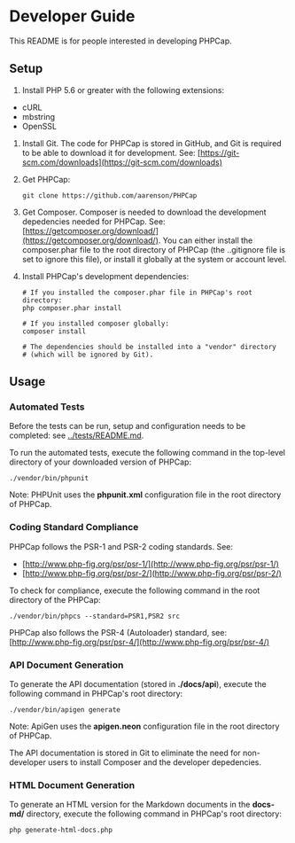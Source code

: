 Developer Guide
===================================================

This README is for people interested in developing PHPCap.

Setup
--------------------------------------------------------
1. Install PHP 5.6 or greater with the following extensions:
  * cURL
  * mbstring
  * OpenSSL
1. Install Git. The code for PHPCap is stored in GitHub, and Git is required to be able to download it for development.
   See: [https://git-scm.com/downloads](https://git-scm.com/downloads)
2. Get PHPCap:
     
    ```shell
    git clone https://github.com/aarenson/PHPCap
    ```
    
3. Get Composer. Composer is needed to download the development depedencies needed for PHPCap.
   See: [https://getcomposer.org/download/](https://getcomposer.org/download/).
   You can either install the composer.phar file to the root directory of PHPCap (the ..gitignore 
   file is set to ignore this file), or install it globally at the system or account level.
4. Install PHPCap's development dependencies:

    ```shell
    # If you installed the composer.phar file in PHPCap's root directory:
    php composer.phar install
    
    # If you installed composer globally:
    composer install
    
    # The dependencies should be installed into a "vendor" directory
    # (which will be ignored by Git).    
    ```
  
      



Usage
-----------------------------------------

### Automated Tests
Before the tests can be run, setup and configuration needs to be completed: see [../tests/README.md](../tests/README.md). 

To run the automated tests, execute the following command in the top-level directory of your downloaded version of PHPCap:

    ./vendor/bin/phpunit
    
Note: PHPUnit uses the **phpunit.xml** configuration file in the root directory of PHPCap.


### Coding Standard Compliance
PHPCap follows the PSR-1 and PSR-2 coding standards. See:
* [http://www.php-fig.org/psr/psr-1/](http://www.php-fig.org/psr/psr-1/)
* [http://www.php-fig.org/psr/psr-2/](http://www.php-fig.org/psr/psr-2/)

To check for compliance, execute the following command in the root directory of the PHPCap:

    ./vendor/bin/phpcs --standard=PSR1,PSR2 src

PHPCap also follows the PSR-4 (Autoloader) standard, see: [http://www.php-fig.org/psr/psr-4/](http://www.php-fig.org/psr/psr-4/)

### API Document Generation
To generate the API documentation (stored in **./docs/api**), execute the following command in PHPCap's root directory:

    ./vendor/bin/apigen generate
    
Note: ApiGen uses the **apigen.neon** configuration file in the root directory of PHPCap.

The API documentation is stored in Git to eliminate the need for non-developer users to install Composer and the developer depedencies.

### HTML Document Generation
To generate an HTML version for the Markdown documents in the __docs-md/__ directory, execute the following command in PHPCap's root directory:

    php generate-html-docs.php

